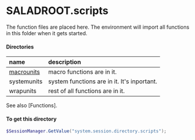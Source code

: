 # SALADROOT.scripts
The function files are placed here.
The environment will import all functions in this folder when it gets started.

#### Directories
|name|description|
|:--|:--|
| [macrounits](saladroot.scripts.macrounits.md) | macro functions are in it. |
| systemunits | system functions are in it. It's inportant. |
| wrapunits | rest of all functions are in it. |

See also [Functions].

#### To get this directory
``` powershell
$SessionManager.GetValue("system.session.directory.scripts");
```
